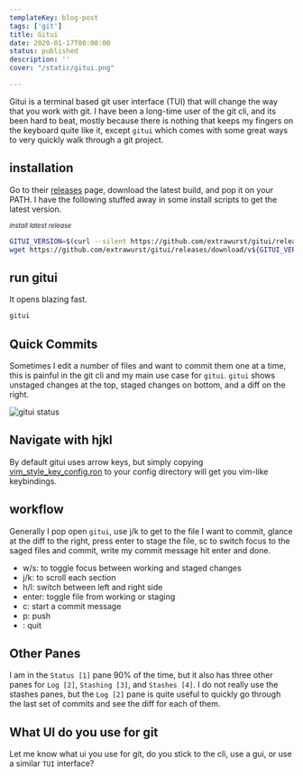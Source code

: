 ```yaml
---
templateKey: blog-post
tags: ['git']
title: Gitui
date: 2020-01-17T00:00:00
status: published
description: ''
cover: "/static/gitui.png"

---
```


Gitui is a terminal based git user interface (TUI) that will change the way
that you work with git. I have been a long-time user of the git cli, and its
been hard to beat, mostly because there is nothing that keeps my fingers on the
keyboard quite like it, except `gitui` which comes with some great ways to very
quickly walk through a git project.


## installation

Go to their [releases](https://github.com/extrawurst/gitui/releases) page,
download the latest build, and pop it on your PATH.  I have the following
stuffed away in some install scripts to get the latest version.


_<small>install latest release</small>_
``` bash
GITUI_VERSION=$(curl --silent https://github.com/extrawurst/gitui/releases/latest | tr -d '"' | sed 's/^.*tag\///g' | sed 's/>.*$//g' | sed 's/^v//')
wget https://github.com/extrawurst/gitui/releases/download/v${GITUI_VERSION}/gitui-linux-musl.tar.gz -O- -q | sudo tar -zxf - -C /usr/bin/
```

## run gitui

It opens blazing fast.

``` bash
gitui
```

## Quick Commits

Sometimes I edit a number of files and want to commit them one at a time, this
is painful in the git cli and my main use case for `gitui`.  `gitui` shows
unstaged changes at the top, staged changes on bottom, and a diff on the right.


![gitui status](https://waylonwalker.com/gitui-status.png)


## Navigate with hjkl

By default gitui uses arrow keys, but simply copying [vim_style_key_config.ron](https://github.com/extrawurst/gitui/blob/master/assets/vim_style_key_config.ron) to your config directory will get you vim-like keybindings.

## workflow

Generally I pop open `gitui`, use j/k to get to the file I want to commit,
glance at the diff to the right, press enter to stage the file, sc to switch
focus to the saged files and commit, write my commit message hit enter and
done.

* w/s:   to toggle focus between working and staged changes
* j/k:   to scroll each section
* h/l:   switch between left and right side
* enter: toggle file from working or staging
* c:     start a commit message
* p:     push
* <c-c>: quit

## Other Panes

I am in the `Status [1]` pane 90% of the time, but it also has three other
panes for `Log [2]`, `Stashing [3]`, and `Stashes [4]`.  I do not really use
the stashes panes, but the `Log [2]` pane is quite useful to quickly go through
the last set of commits and see the diff for each of them.

## What UI do you use for git

Let me know what ui you use for git, do you stick to the cli, use a gui, or use
a similar `TUI` interface?

